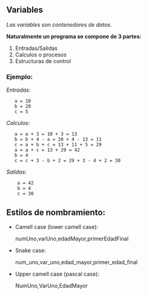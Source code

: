 ## Variables

*Las variables son contenedores de datos.*

**Naturalmente un programa se compone de 3 partes:**

1. Entradas/Salidas
2. Calculos o procesos
3. Estructuras de control

### Ejemplo: 

*Entradas:*
```
   a = 10
   b = 20
   c = 5
```

*Calculos:*
```
   a = a + 3 = 10 + 3 = 13
   b = b + 4 - a = 20 + 4 - 13 = 11
   c = a + b + c = 13 + 11 + 5 = 29
   a = a + c = 13 + 29 = 42
   b = 4
   c = c + 3 - b + 2 = 29 + 3 - 4 + 2 = 30 
```

*Salidas:*
```
    a = 42
    b = 4
    c = 30
```

## Estilos de nombramiento:

* Camell case (lower camell case):
    
    numUno,varUno,edadMayor,primerEdadFinal

* Snake case:

    num_uno,var_uno,edad_mayor,primer_edad_final

* Upper camell case (pascal case):

    NumUno,VarUno,EdadMayor
